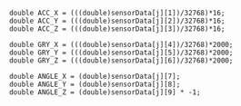                 double ACC_X = (((double)sensorData[j][1])/32768)*16;
                double ACC_Y = (((double)sensorData[j][2])/32768)*16;
                double ACC_Z = (((double)sensorData[j][3])/32768)*16;

                double GRY_X = (((double)sensorData[j][4])/32768)*2000;
                double GRY_Y = (((double)sensorData[j][5])/32768)*2000;
                double GRY_Z = (((double)sensorData[j][6])/32768)*2000;

                double ANGLE_X = (double)sensorData[j][7];
                double ANGLE_Y = (double)sensorData[j][8];
                double ANGLE_Z = (double)sensorData[j][9] * -1;
